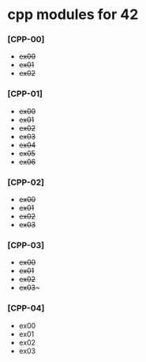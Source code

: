 # cpp modules for 42

### [CPP-00]
- ~~ex00~~
- ~~ex01~~
- ~~ex02~~

### [CPP-01]
- ~~ex00~~
- ~~ex01~~
- ~~ex02~~
- ~~ex03~~
- ~~ex04~~
- ~~ex05~~
- ~~ex06~~

### [CPP-02]
- ~~ex00~~
- ~~ex01~~
- ~~ex02~~
- ~~ex03~~

### [CPP-03]
- ~~ex00~~
- ~~ex01~~
- ~~ex02~~
- ~~ex03~~~

### [CPP-04]
- ex00
- ex01
- ex02
- ex03